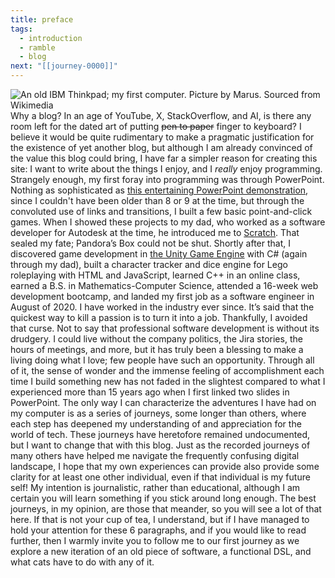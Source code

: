 ```yaml
---
title: preface
tags:
  - introduction
  - ramble
  - blog
next: "[[journey-0000]]"
---
```

![An old IBM Thinkpad; my first computer. Picture by Marus. Sourced from Wikimedia](/images/thinkpad.jpg)
Why a blog? In an age of YouTube, X, StackOverflow, and AI, is there any room left for the dated art of putting ~~pen to paper~~ finger to keyboard? I believe it would be quite rudimentary to make a pragmatic justification for the existence of yet another blog, but although I am already convinced of the value this blog could bring, I have far a simpler reason for creating this site: I want to write about the things I enjoy, and I _really_ enjoy programming.
Strangely enough, my first foray into programming was through PowerPoint. Nothing as sophisticated as [this entertaining PowerPoint demonstration](https://youtu.be/_3loq22TxSc), since I couldn't have been older than 8 or 9 at the time, but through the convoluted use of links and transitions, I built a few basic point-and-click games. When I showed these projects to my dad, who worked as a software developer for Autodesk at the time, he introduced me to [Scratch](https://scratch.mit.edu). That sealed my fate; Pandora’s Box could not be shut.
Shortly after that, I discovered game development in [the Unity Game Engine](https://unity.com/) with C# (again through my dad), built a character tracker and dice engine for Lego roleplaying with HTML and JavaScript, learned C++ in an online class, earned a B.S. in Mathematics-Computer Science, attended a 16-week web development bootcamp, and landed my first job as a software engineer in August of 2020. I have worked in the industry ever since.
It’s said that the quickest way to kill a passion is to turn it into a job. Thankfully, I avoided that curse. Not to say that professional software development is without its drudgery. I could live without the company politics, the Jira stories, the hours of meetings, and more, but it has truly been a blessing to make a living doing what I love; few people have such an opportunity. Through all of it, the sense of wonder and the immense feeling of accomplishment each time I build something new has not faded in the slightest compared to what I experienced more than 15 years ago when I first linked two slides in PowerPoint.
The only way I can characterize the adventures I have had on my computer is as a series of journeys, some longer than others, where each step has deepened my understanding of and appreciation for the world of tech. These journeys have heretofore remained undocumented, but I want to change that with this blog. Just as the recorded journeys of many others have helped me navigate the frequently confusing digital landscape, I hope that my own experiences can provide also provide some clarity for at least one other individual, even if that individual is my future self!
My intention is journalistic, rather than educational, although I am certain you will learn something if you stick around long enough. The best journeys, in my opinion, are those that meander, so you will see a lot of that here. If that is not your cup of tea, I understand, but if I have managed to hold your attention for these 6 paragraphs, and if you would like to read further, then I warmly invite you to follow me to our first journey as we explore a new iteration of an old piece of software, a functional DSL, and what cats have to do with any of it.